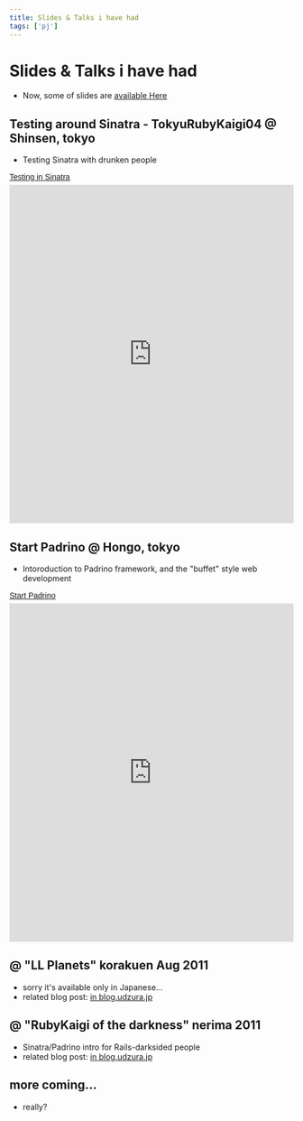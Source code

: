 ```yaml
--- 
title: Slides & Talks i have had
tags: ['pj']
---
```


# Slides & Talks i have had

* Now, some of slides are [available Here](http://www.scribd.com/udzura1984)

## Testing around Sinatra - TokyuRubyKaigi04 @ Shinsen, tokyo

* Testing Sinatra with drunken people

<a title="View Testing in Sinatra on Scribd" href="http://www.scribd.com/doc/73311432/Testing-in-Sinatra" style="margin: 12px auto 6px auto; font-family: Helvetica,Arial,Sans-serif; font-style: normal; font-variant: normal; font-weight: normal; font-size: 14px; line-height: normal; font-size-adjust: none; font-stretch: normal; -x-system-font: none; display: block; text-decoration: underline;">Testing in Sinatra</a> <iframe class="scribd_iframe_embed" src="http://www.scribd.com/embeds/73311432/content?start_page=1&view_mode=slideshow&access_key=key-yvubfx8sf1hbpl5o3vl" data-auto-height="true" data-aspect-ratio="1.33333333333333" scrolling="no" id="doc_73939" width="100%" height="600" frameborder="0"></iframe><script type="text/javascript">(function() { var scribd = document.createElement("script"); scribd.type = "text/javascript"; scribd.async = true; scribd.src = "http://www.scribd.com/javascripts/embed_code/inject.js"; var s = document.getElementsByTagName("script")[0]; s.parentNode.insertBefore(scribd, s); })();</script>

## Start Padrino @ Hongo, tokyo

* Intoroduction to Padrino framework, and the "buffet" style web development

<a title="View Start Padrino on Scribd" href="http://www.scribd.com/doc/73312640/Start-Padrino" style="margin: 12px auto 6px auto; font-family: Helvetica,Arial,Sans-serif; font-style: normal; font-variant: normal; font-weight: normal; font-size: 14px; line-height: normal; font-size-adjust: none; font-stretch: normal; -x-system-font: none; display: block; text-decoration: underline;">Start Padrino</a> <iframe class="scribd_iframe_embed" src="http://www.scribd.com/embeds/73312640/content?start_page=1&view_mode=list&access_key=key-1aws73v5ady3b5pep1tj" data-auto-height="true" data-aspect-ratio="1.5" scrolling="no" id="doc_98581" width="100%" height="600" frameborder="0"></iframe><script type="text/javascript">(function() { var scribd = document.createElement("script"); scribd.type = "text/javascript"; scribd.async = true; scribd.src = "http://www.scribd.com/javascripts/embed_code/inject.js"; var s = document.getElementsByTagName("script")[0]; s.parentNode.insertBefore(scribd, s); })();</script>

## @ "LL Planets" korakuen Aug 2011

* sorry it's available only in Japanese...
* related blog post: [in blog.udzura.jp](http://blog.udzura.jp/2011/08/23/ll-planets-private-report/)

## @ "RubyKaigi of the darkness" nerima 2011

* Sinatra/Padrino intro for Rails-darksided people
* related blog post: [in blog.udzura.jp](http://blog.udzura.jp/2011/07/19/i-went-to-rubykaigi2011-and-talked-on-sinatra-padrino/)

## more coming...

* really?
